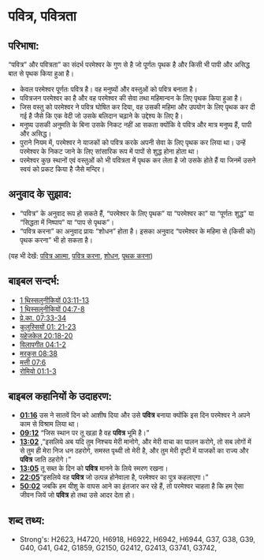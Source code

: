 # पवित्र, पवित्रता #

## परिभाषा: ##

“पवित्र” और पवित्रता” का संदर्भ परमेश्वर के गुण से है जो पूर्णतः पृथक है और किसी भी पापी और असिद्ध बात से पृथक किया हुआ है।

* केवल परमेश्वर पूर्णतः पवित्र है। वह मनुष्यों और वस्तुओं को पवित्र बनाता है।
* पवित्रजन परमेश्वर का है और वह परमेश्वर की सेवा तथा महिमान्वन के लिए पृथक किया हुआ है।
* जिस वस्तु को परमेश्वर ने पवित्र घोषित कर दिया, वह उसकी महिमा और उपयोग के लिए पृथक कर दी गई है जैसे कि एक वेदी जो उसके बलिदान चढ़ाने के उद्देश्य के लिए है।
* मनुष्य उसकी अनुमति के बिना उसके निकट नहीं आ सकता क्योंकि वे पवित्र और मात्र मनुष्य हैं, पापी और असिद्ध।
* पुराने नियम में, परमेश्वर ने याजकों को पवित्र करके अपनी सेवा के लिए पृथक कर लिया था। उन्हें परमेश्वर के निकट जाने के लिए सांसारिक रूप में पापों से शुद्ध होना होता था।
* परमेश्वर कुछ स्थानों एवं वस्तुओं को भी पवित्रता में पृथक कर लेता है जो उसके होते हैं या जिनमें उसने स्वयं को प्रकट किया है जैसे मन्दिर।

## अनुवाद के सुझाव: ##

* “पवित्र” के अनुवाद रूप हो सकते हैं, “परमेश्वर के लिए पृथक” या “परमेश्वर का” या “पूर्णतः शुद्ध” या “सिद्धता में निष्पाप” या “पाप से पृथक”।
* “पवित्र करना” का अनुवाद प्रायः “शोधन” होता है। इसका अनुवाद “परमेश्वर के महिमा से (किसी को) पृथक करना” भी हो सकता है।

(यह भी देखें: [पवित्र आत्मा](../kt/holyspirit.md), [पवित्र करना](../kt/consecrate.md), [शोधन](../kt/sanctify.md), [पृथक करना](../kt/setapart.md))

## बाइबल सन्दर्भ: ##

* [1 थिस्सलुनीकियों 03:11-13](rc://en/tn/help/1th/03/11)
* [1 थिस्सलुनीकियों 04:7-8](rc://en/tn/help/1th/04/07)
* [प्रे.का. 07:33-34](rc://en/tn/help/act/07/33)
* [कुलुस्सियों 01: 21-23](rc://en/tn/help/col/01/21)
* [यहेजकेल 20:18-20](rc://en/tn/help/ezk/20/18)
* [विलापगीत 04:1-2](rc://en/tn/help/lam/04/01)
* [मरकुस 08:38](rc://en/tn/help/mrk/08/38)
* [मत्ती 07:6](rc://en/tn/help/mat/07/06)
* [रोमियो 01:1-3](rc://en/tn/help/rom/01/01)

## बाइबल कहानियों के उदाहरण: ##

* __[01:16](rc://en/tn/help/obs/01/16)__ उस ने सातवें दिन को आशीष दिया और उसे __पवित्र__ बनाया क्योंकि इस दिन परमेश्वर ने अपने काम से विश्राम लिया था।
* __[09:12](rc://en/tn/help/obs/09/12)__  “जिस स्थान पर तू खड़ा है वह __पवित्र__ भूमि है।”
* __[13:02](rc://en/tn/help/obs/13/01)__ ,”इसलिये अब यदि तुम निश्चय मेरी मानोगे, और मेरी वाचा का पालन करोगे, तो सब लोगों में से तुम ही मेरा निज धन ठहरोगे, समस्त पृथ्वी तो मेरी है, और तुम मेरी दृष्टी में याजकों का राज्य और __पवित्र__ जाति ठहरोगे।”    
* __[13:05](rc://en/tn/help/obs/13/05)__  तू सब्त के दिन को __पवित्र__ मानने के लिये स्मरण रखना।
* __[22:05](rc://en/tn/help/obs/22/05)__“इसलिये वह __पवित्र__ जो उत्पन्न होनेवाला है, परमेश्वर का पुत्र कहलाएगा।”
* __[50:02](rc://en/tn/help/obs/50/02)__ जबकि हम यीशु के वापस आने का इंतजार कर रहे हैं, तो परमेश्वर चाहता है कि हम ऐसा जीवन जियें जो __पवित्र__ हो तथा उसे आदर देता हो।

## शब्द तथ्य: ##

* Strong's: H2623, H4720, H6918, H6922, H6942, H6944, G37, G38, G39, G40, G41, G42, G1859, G2150, G2412, G2413, G3741, G3742,
